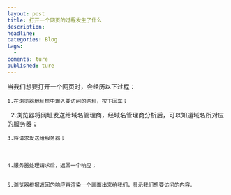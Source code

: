 ```yaml
---
layout: post
title: 打开一个网页的过程发生了什么
description:
headline:
categories: Blog
tags:
  -
coments: ture
published: ture
---
```

当我们想要打开一个网页时，会经历以下过程：
  
    1.在浏览器地址栏中输入要访问的网址，按下回车；
    
    
    2.浏览器将网址发送给域名管理商，经域名管理商分析后，可以知道域名所对应的服务器；
    
    
    3.将请求发送给服务器；
    
    
    4.服务器处理请求后，返回一个响应；
  
  
    5.浏览器根据返回的响应再渲染一个画面出来给我们，显示我们想要访问的内容。
